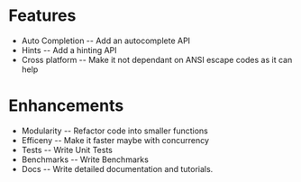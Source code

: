 # Features

  - Auto Completion -- Add an autocomplete API
  - Hints -- Add a hinting API
  - Cross platform -- Make it not dependant on ANSI escape codes as it can help

# Enhancements
  - Modularity -- Refactor code into smaller functions
  - Efficeny -- Make it faster maybe with concurrency
  - Tests -- Write Unit Tests
  - Benchmarks -- Write Benchmarks
  - Docs -- Write detailed documentation and tutorials.
